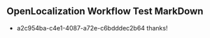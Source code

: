 ## OpenLocalization Workflow Test MarkDown
* a2c954ba-c4e1-4087-a72e-c6bdddec2b64 thanks!

<!--HONumber=Jul16_HO3-->


